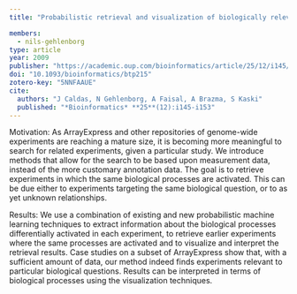 ```yaml
---
title: "Probabilistic retrieval and visualization of biologically relevant microarray experiments"

members:
  - nils-gehlenborg
type: article
year: 2009
publisher: "https://academic.oup.com/bioinformatics/article/25/12/i145/190680"
doi: "10.1093/bioinformatics/btp215"
zotero-key: "5NNFAAUE"
cite:
  authors: "J Caldas, N Gehlenborg, A Faisal, A Brazma, S Kaski"
  published: "*Bioinformatics* **25**(12):i145-i153"
---
```

Motivation: As ArrayExpress and other repositories of genome-wide experiments are reaching a mature size, it is becoming more meaningful to search for related experiments, given a particular study. We introduce methods that allow for the search to be based upon measurement data, instead of the more customary annotation data. The goal is to retrieve experiments in which the same biological processes are activated. This can be due either to experiments targeting the same biological question, or to as yet unknown relationships.

Results: We use a combination of existing and new probabilistic machine learning techniques to extract information about the biological processes differentially activated in each experiment, to retrieve earlier experiments where the same processes are activated and to visualize and interpret the retrieval results. Case studies on a subset of ArrayExpress show that, with a sufficient amount of data, our method indeed finds experiments relevant to particular biological questions. Results can be interpreted in terms of biological processes using the visualization techniques.